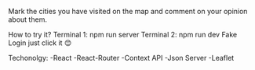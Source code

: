 Mark the cities you have visited on the map and comment on your opinion about them.

How to try it?
Terminal 1: npm run server
Terminal 2: npm run dev
Fake Login just click it 😊

Techonolgy:
-React
-React-Router
-Context API
-Json Server
-Leaflet


